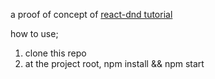 a proof of concept of [react-dnd tutorial](http://react-dnd.github.io/react-dnd/docs-tutorial.html)


how to use;

1. clone this repo
2. at the project root, npm install && npm start
